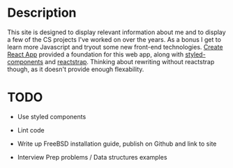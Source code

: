# Description

This site is designed to display relevant information about me and to display a few of the CS projects I've worked on over the years. As a bonus I get to learn more Javascript and tryout some new front-end technologies. [Create React App](https://github.com/facebookincubator/create-react-app) provided a foundation for this web app, along with [styled-components](https://www.styled-components.com/) and [reactstrap](https://reactstrap.github.io/). Thinking about rewriting without reactstrap though, as it doesn't provide enough flexability.

# TODO

* Use styled components

* Lint code
* Write up FreeBSD installation guide, publish on Github and link to site
* Interview Prep problems / Data structures examples
